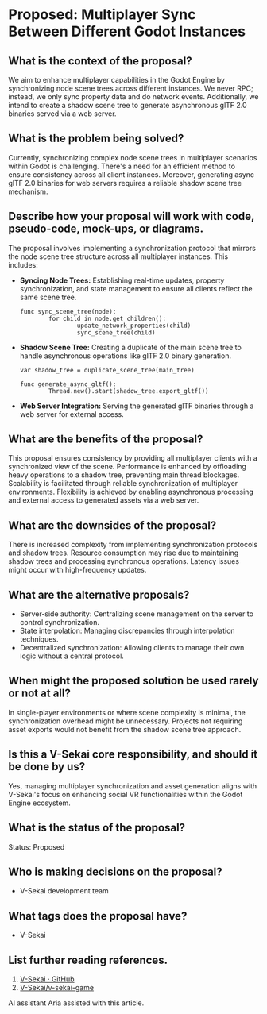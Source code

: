# Proposed: Multiplayer Sync Between Different Godot Instances

## What is the context of the proposal?

We aim to enhance multiplayer capabilities in the Godot Engine by synchronizing node scene trees across different instances. We never RPC; instead, we only sync property data and do network events. Additionally, we intend to create a shadow scene tree to generate asynchronous glTF 2.0 binaries served via a web server.

## What is the problem being solved?

Currently, synchronizing complex node scene trees in multiplayer scenarios within Godot is challenging. There's a need for an efficient method to ensure consistency across all client instances. Moreover, generating async glTF 2.0 binaries for web servers requires a reliable shadow scene tree mechanism.

## Describe how your proposal will work with code, pseudo-code, mock-ups, or diagrams.

The proposal involves implementing a synchronization protocol that mirrors the node scene tree structure across all multiplayer instances. This includes:

- **Syncing Node Trees:** Establishing real-time updates, property synchronization, and state management to ensure all clients reflect the same scene tree.

  ```gdscript
  func sync_scene_tree(node):
          for child in node.get_children():
                  update_network_properties(child)
                  sync_scene_tree(child)
  ```

- **Shadow Scene Tree:** Creating a duplicate of the main scene tree to handle asynchronous operations like glTF 2.0 binary generation.

  ```gdscript
  var shadow_tree = duplicate_scene_tree(main_tree)

  func generate_async_gltf():
          Thread.new().start(shadow_tree.export_gltf())
  ```

- **Web Server Integration:** Serving the generated glTF binaries through a web server for external access.

## What are the benefits of the proposal?

This proposal ensures consistency by providing all multiplayer clients with a synchronized view of the scene. Performance is enhanced by offloading heavy operations to a shadow tree, preventing main thread blockages. Scalability is facilitated through reliable synchronization of multiplayer environments. Flexibility is achieved by enabling asynchronous processing and external access to generated assets via a web server.

## What are the downsides of the proposal?

There is increased complexity from implementing synchronization protocols and shadow trees. Resource consumption may rise due to maintaining shadow trees and processing synchronous operations. Latency issues might occur with high-frequency updates.

## What are the alternative proposals?

- Server-side authority: Centralizing scene management on the server to control synchronization.
- State interpolation: Managing discrepancies through interpolation techniques.
- Decentralized synchronization: Allowing clients to manage their own logic without a central protocol.

## When might the proposed solution be used rarely or not at all?

In single-player environments or where scene complexity is minimal, the synchronization overhead might be unnecessary. Projects not requiring asset exports would not benefit from the shadow scene tree approach.

## Is this a V-Sekai core responsibility, and should it be done by us?

Yes, managing multiplayer synchronization and asset generation aligns with V-Sekai's focus on enhancing social VR functionalities within the Godot Engine ecosystem.

## What is the status of the proposal?

Status: Proposed

## Who is making decisions on the proposal?

- V-Sekai development team

## What tags does the proposal have?

- V-Sekai

## List further reading references.

1. [V-Sekai · GitHub](https://github.com/v-sekai)
2. [V-Sekai/v-sekai-game](https://github.com/v-sekai/v-sekai-game)

AI assistant Aria assisted with this article.
